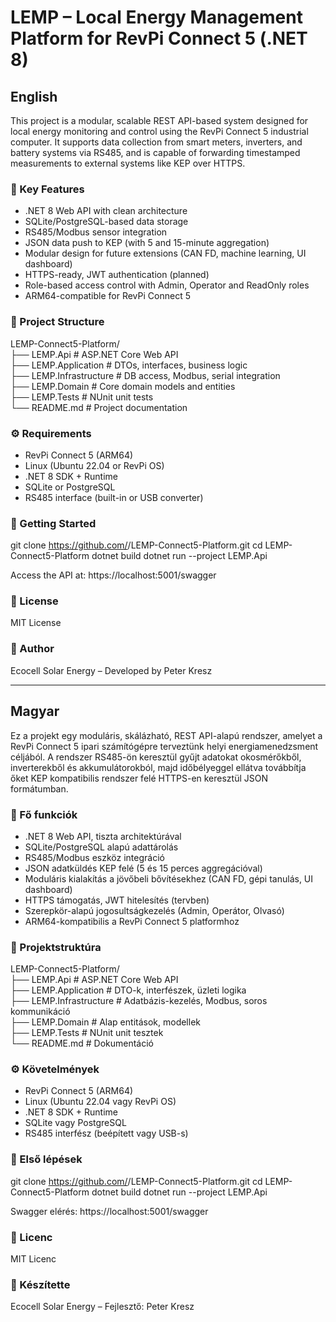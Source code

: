 # LEMP – Local Energy Management Platform for RevPi Connect 5 (.NET 8)

##  English

This project is a modular, scalable REST API-based system designed for local energy monitoring and control using the RevPi Connect 5 industrial computer.
It supports data collection from smart meters, inverters, and battery systems via RS485, and is capable of forwarding timestamped measurements to external systems like KEP over HTTPS.

### 🔧 Key Features

- .NET 8 Web API with clean architecture
- SQLite/PostgreSQL-based data storage
- RS485/Modbus sensor integration
- JSON data push to KEP (with 5 and 15-minute aggregation)
- Modular design for future extensions (CAN FD, machine learning, UI dashboard)
- HTTPS-ready, JWT authentication (planned)
- Role-based access control with Admin, Operator and ReadOnly roles
- ARM64-compatible for RevPi Connect 5

### 📁 Project Structure


LEMP-Connect5-Platform/  
├── LEMP.Api             # ASP.NET Core Web API  
├── LEMP.Application     # DTOs, interfaces, business logic  
├── LEMP.Infrastructure # DB access, Modbus, serial integration  
├── LEMP.Domain          # Core domain models and entities  
├── LEMP.Tests           # NUnit unit tests  
└── README.md            # Project documentation

### ⚙️ Requirements

- RevPi Connect 5 (ARM64)
- Linux (Ubuntu 22.04 or RevPi OS)
- .NET 8 SDK + Runtime
- SQLite or PostgreSQL
- RS485 interface (built-in or USB converter)

### 🚀 Getting Started

git clone https://github.com/<your-username>/LEMP-Connect5-Platform.git
cd LEMP-Connect5-Platform
dotnet build
dotnet run --project LEMP.Api

Access the API at: https://localhost:5001/swagger

### 📄 License

MIT License

### 👤 Author

Ecocell Solar Energy – Developed by Peter Kresz

---

##  Magyar

Ez a projekt egy moduláris, skálázható, REST API-alapú rendszer, amelyet a RevPi Connect 5 ipari számítógépre terveztünk helyi energiamenedzsment céljából.
A rendszer RS485-ön keresztül gyűjt adatokat okosmérőkből, inverterekből és akkumulátorokból, majd időbélyeggel ellátva továbbítja őket KEP kompatibilis rendszer felé HTTPS-en keresztül JSON formátumban.

### 🔧 Fő funkciók

- .NET 8 Web API, tiszta architektúrával
- SQLite/PostgreSQL alapú adattárolás
- RS485/Modbus eszköz integráció
- JSON adatküldés KEP felé (5 és 15 perces aggregációval)
- Moduláris kialakítás a jövőbeli bővítésekhez (CAN FD, gépi tanulás, UI dashboard)
- HTTPS támogatás, JWT hitelesítés (tervben)
- Szerepkör-alapú jogosultságkezelés (Admin, Operátor, Olvasó)
- ARM64-kompatibilis a RevPi Connect 5 platformhoz

### 📁 Projektstruktúra

LEMP-Connect5-Platform/  
├── LEMP.Api             # ASP.NET Core Web API  
├── LEMP.Application     # DTO-k, interfészek, üzleti logika  
├── LEMP.Infrastructure # Adatbázis-kezelés, Modbus, soros kommunikáció  
├── LEMP.Domain          # Alap entitások, modellek  
├── LEMP.Tests           # NUnit unit tesztek  
└── README.md            # Dokumentáció

### ⚙️ Követelmények

- RevPi Connect 5 (ARM64)
- Linux (Ubuntu 22.04 vagy RevPi OS)
- .NET 8 SDK + Runtime
- SQLite vagy PostgreSQL
- RS485 interfész (beépített vagy USB-s)

### 🚀 Első lépések

git clone https://github.com/<your-username>/LEMP-Connect5-Platform.git
cd LEMP-Connect5-Platform
dotnet build
dotnet run --project LEMP.Api

Swagger elérés: https://localhost:5001/swagger

### 📄 Licenc

MIT Licenc

### 👤 Készítette

Ecocell Solar Energy – Fejlesztő: Peter Kresz
